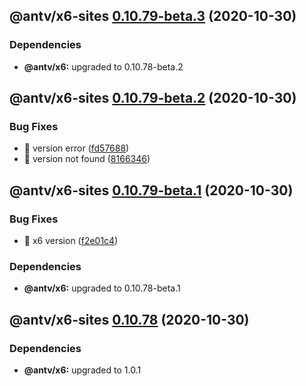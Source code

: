 ## @antv/x6-sites [0.10.79-beta.3](https://github.com/antvis/x6/compare/@antv/x6-sites@0.10.79-beta.2...@antv/x6-sites@0.10.79-beta.3) (2020-10-30)





### Dependencies

* **@antv/x6:** upgraded to 0.10.78-beta.2

## @antv/x6-sites [0.10.79-beta.2](https://github.com/antvis/x6/compare/@antv/x6-sites@0.10.79-beta.1...@antv/x6-sites@0.10.79-beta.2) (2020-10-30)


### Bug Fixes

* 🐛 version error ([fd57688](https://github.com/antvis/x6/commit/fd5768861fedda32d341c774f6e80da67646426f))
* 🐛 version not found ([8166346](https://github.com/antvis/x6/commit/8166346771f11ef5997a6e1ed376987408e57cde))

## @antv/x6-sites [0.10.79-beta.1](https://github.com/antvis/x6/compare/@antv/x6-sites@0.10.78...@antv/x6-sites@0.10.79-beta.1) (2020-10-30)


### Bug Fixes

* 🐛 x6 version ([f2e01c4](https://github.com/antvis/x6/commit/f2e01c44a1f1acd9390c9de0b5ade913cfd8b03b))





### Dependencies

* **@antv/x6:** upgraded to 0.10.78-beta.1

## @antv/x6-sites [0.10.78](https://github.com/antvis/x6/compare/@antv/x6-sites@0.10.77...@antv/x6-sites@0.10.78) (2020-10-30)





### Dependencies

* **@antv/x6:** upgraded to 1.0.1
